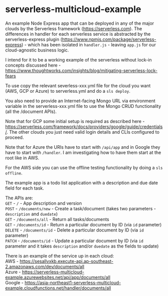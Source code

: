 # serverless-multicloud-example
An example Node Express app that can be deployed in any of the major clouds by the Serverless framework (https://serverless.com). The differences in handler for each serverless service is abstracted by the serverless-express plugin (https://www.npmjs.com/package/serverless-express) - which has been isolated in `handler.js` - leaving `app.js` for our cloud-agnostic business logic.

I intend for it to be a working example of the serverless without lock-in concepts discussed here - https://www.thoughtworks.com/insights/blog/mitigating-serverless-lock-fears

To use copy the relevant severless-xxx.yml file for the cloud you want (AWS, GCP or Azure) to serverless.yml and do a `sls deploy`.

You also need to provide an Internet-facing Mongo URL via environment variable in the serverless-xxx.yml file to use the Mongo CRUD functionality (all the /document APIs).

Note that for GCP some initial setup is required as described here - https://serverless.com/framework/docs/providers/google/guide/credentials/. The other clouds you just need valid login details and CLIs configured to proceed.

Note that for Azure the URIs have to start with `/api/app` and in Google they have to start with `/handler`. I am investigating how to have them start at the root like in AWS.

For the AWS side you can use the offline testing functionality by doing a `sls offline`.

The example app is a todo list application with a description and due date field for each task.

The APIs are:  
`GET` - `/` - App description and version  
`POST` - `/documents/new` - Create a task/document (takes two parameters - `description` and `duedate`)  
`GET` - `/documents/all` - Return all tasks/documents  
`GET` - `/documents/id` - Return a particular document by ID (via `id` parameter)  
`DELETE` - `/documents/id` - Delete a particular document by ID (via `id` parameter)  
`PATCH` - `/documents/id` - Update a particular document by ID (via `id` parameter and it takes `description` and/or `duedate` as the fields to update)  

There is an example of the service up in each cloud:  
AWS - https://sesallvxkb.execute-api.ap-southeast-2.amazonaws.com/dev/documents/all  
Azure - https://serverless-multicloud-example.azurewebsites.net/api/app/documents/all  
Google - https://asia-northeast1-serverless-multicloud-example.cloudfunctions.net/handler/documents/all  

